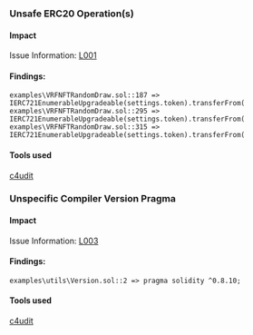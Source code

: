 
### Unsafe ERC20 Operation(s)

#### Impact
Issue Information: [L001](https://github.com/byterocket/c4-common-issues/blob/main/2-Low-Risk.md#l001---unsafe-erc20-operations)

#### Findings:
```
examples\VRFNFTRandomDraw.sol::187 => IERC721EnumerableUpgradeable(settings.token).transferFrom(
examples\VRFNFTRandomDraw.sol::295 => IERC721EnumerableUpgradeable(settings.token).transferFrom(
examples\VRFNFTRandomDraw.sol::315 => IERC721EnumerableUpgradeable(settings.token).transferFrom(
```
#### Tools used
[c4udit](https://github.com/byterocket/c4udit)

### Unspecific Compiler Version Pragma

#### Impact
Issue Information: [L003](https://github.com/byterocket/c4-common-issues/blob/main/2-Low-Risk.md#l003---unspecific-compiler-version-pragma)

#### Findings:
```
examples\utils\Version.sol::2 => pragma solidity ^0.8.10;
```
#### Tools used
[c4udit](https://github.com/byterocket/c4udit)

